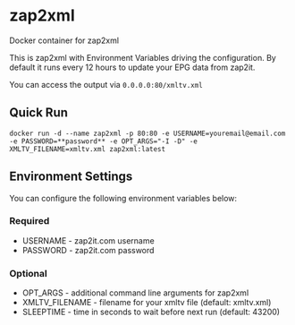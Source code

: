 # zap2xml
Docker container for zap2xml

This is zap2xml with Environment Variables driving the configuration. By default it runs every 12 hours to update your EPG data from zap2it.

You can access the output via `0.0.0.0:80/xmltv.xml`

## Quick Run
`docker run -d --name zap2xml -p 80:80 -e USERNAME=youremail@email.com -e PASSWORD=**password** -e OPT_ARGS="-I -D" -e XMLTV_FILENAME=xmltv.xml zap2xml:latest`

## Environment Settings
You can configure the following environment variables below:

### Required
- USERNAME - zap2it.com username
- PASSWORD - zap2it.com password

### Optional
- OPT_ARGS - additional command line arguments for zap2xml
- XMLTV_FILENAME - filename for your xmltv file (default: xmltv.xml)
- SLEEPTIME - time in seconds to wait before next run (default: 43200)
